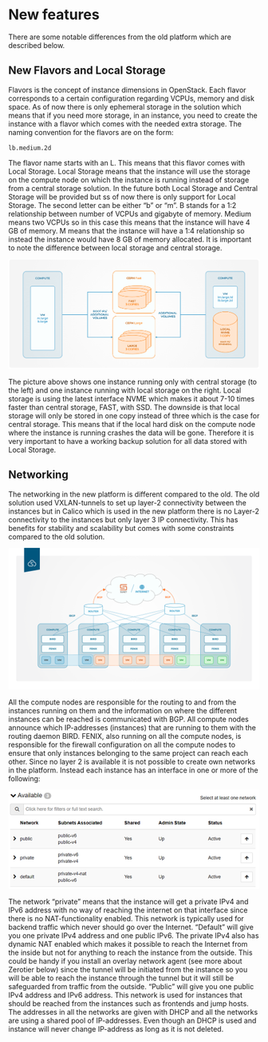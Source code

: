 # New features 

There are some notable differences from the old platform which are described below.
## New Flavors and Local Storage
Flavors is the concept of instance dimensions in OpenStack. Each flavor corresponds to a certain configuration regarding VCPUs, memory and disk space. As of now there is only ephemeral storage in the solution which means that if you need more storage, in an instance, you need to create the instance with a flavor which comes with the needed extra storage. The naming convention for the flavors are on the form:
```shell
lb.medium.2d
```

The flavor name starts with an L. This means that this flavor comes with Local Storage. Local Storage means that the instance will use the storage on the compute node on which the instance is running instead of storage from a central storage solution. In the future both Local Storage and Central Storage will be provided but ss of now there is only support for Local Storage.
The second letter can be either “b” or “m”. B stands for a 1:2 relationship between number of VCPUs and gigabyte of memory. Medium means two VCPUs so in this case this means that the instance will have 4 GB of memory. M means that the instance will have a 1:4 relationship so instead the instance would have 8 GB of memory allocated.
It is important to note the difference between local storage and central storage.



![image](../images/np-storage-types.png)

The picture above shows one instance running only with central storage (to the left) and one instance running with local storage on the right. Local storage is using the latest interface NVME which makes it about 7-10 times faster than central storage, FAST, with SSD. The downside is that local storage will only be stored in one copy instead of three which is the case for central storage. This means that if the local hard disk on the compute node where the instance is running crashes the data will be gone. Therefore it is very important to have a working backup solution for all data stored with Local Storage.

## Networking
The networking in the new platform is different compared to the old. The old solution used VXLAN-tunnels to set up layer-2 connectivity between the instances but in Calico which is used in the new platform there is no Layer-2 connectivity to the instances but only layer 3 IP connectivity. This has benefits for stability and scalability but comes with some constraints compared to the old solution.

![image](../images/np-calico.png)

All the compute nodes are responsible for the routing to and from the instances running on them and the information on where the different instances can be reached is communicated with BGP. All compute nodes announce which IP-addresses (instances) that are running to them with the routing daemon BIRD. FENIX, also running on all the compute nodes, is responsible for the firewall configuration on all the compute nodes to ensure that only instances belonging to the same project can reach each other.
Since no layer 2 is available it is not possible to create own networks in the platform. Instead each instance has an interface in one or more of the following:


![image](../images/np-networks.png)

The network “private” means that the instance will get a private IPv4 and IPv6 address with no way of reaching the internet on that interface since there is no NAT-functionality enabled. This network is typically used for backend traffic which never should go over the Internet. 
“Default” will give you one private IPv4 address and one public IPv6. The private IPv4 also has dynamic NAT enabled which makes it possible to reach the Internet from the inside but not for anything to reach the instance from the outside. This could be handy if you install an overlay network agent (see more about Zerotier below) since the tunnel will be initiated from the instance so you will be able to reach the instance through the tunnel but it will still be safeguarded from traffic from the outside.
“Public” will give you one public IPv4 address and IPv6 address. This network is used for instances that should be reached from the instances such as frontends and jump hosts. 
The addresses in all the networks are given with DHCP and all the networks are using a shared pool of IP-addresses. Even though an DHCP is used and instance will never change IP-address as long as it is not deleted.

